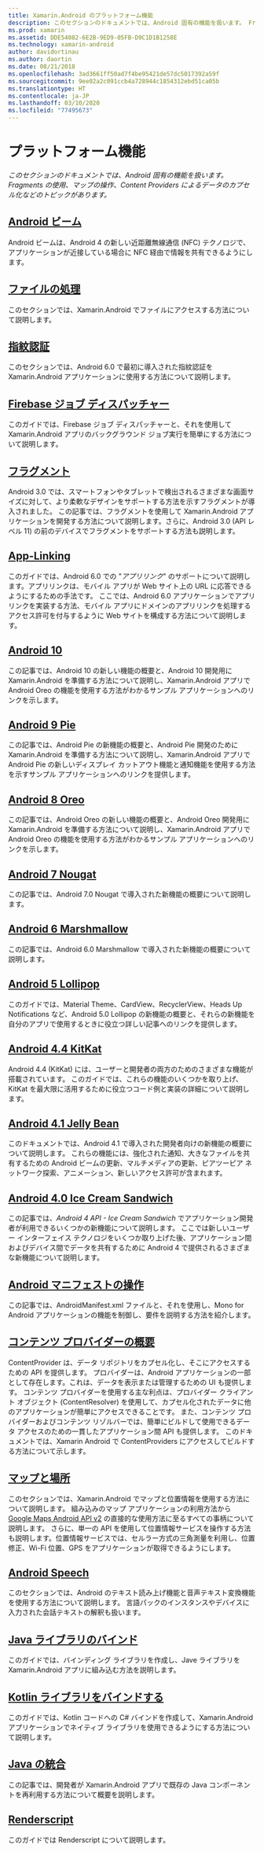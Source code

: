 ```yaml
---
title: Xamarin.Android のプラットフォーム機能
description: このセクションのドキュメントでは、Android 固有の機能を扱います。 Fragments の使用、マップの操作、Content Providers によるデータのカプセル化などのトピックがあります。
ms.prod: xamarin
ms.assetid: DDE54082-6E2B-9ED9-05FB-D9C1D1B1258E
ms.technology: xamarin-android
author: davidortinau
ms.author: daortin
ms.date: 08/21/2018
ms.openlocfilehash: 3ad3661ff50ad7f4be95421de57dc5017392a59f
ms.sourcegitcommit: 9ee02a2c091ccb4a728944c1854312ebd51ca05b
ms.translationtype: HT
ms.contentlocale: ja-JP
ms.lasthandoff: 03/10/2020
ms.locfileid: "77495673"
---
```

# <a name="platform-features"></a>プラットフォーム機能

_このセクションのドキュメントでは、Android 固有の機能を扱います。Fragments の使用、マップの操作、Content Providers によるデータのカプセル化などのトピックがあります。_

## <a name="android-beam"></a>[Android ビーム](~/android/platform/android-beam.md)

Android ビームは、Android 4 の新しい近距離無線通信 (NFC) テクノロジで、アプリケーションが近接している場合に NFC 経由で情報を共有できるようにします。

## <a name="working-with-files"></a>[ファイルの処理](~/android/platform/files/index.md)

このセクションでは、Xamarin.Android でファイルにアクセスする方法について説明します。

## <a name="fingerprint-authentication"></a>[指紋認証](~/android/platform/fingerprint-authentication/index.md)

このセクションでは、Android 6.0 で最初に導入された指紋認証を Xamarin.Android アプリケーションに使用する方法について説明します。

## <a name="firebase-job-dispatcher"></a>[Firebase ジョブ ディスパッチャー](~/android/platform/firebase-job-dispatcher.md)

このガイドでは、Firebase ジョブ ディスパッチャーと、それを使用して Xamarin.Android アプリのバックグラウンド ジョブ実行を簡単にする方法について説明します。

## <a name="fragments"></a>[フラグメント](~/android/platform/fragments/index.md)

Android 3.0 では、スマートフォンやタブレットで検出されるさまざまな画面サイズに対して、より柔軟なデザインをサポートする方法を示すフラグメントが導入されました。 この記事では、フラグメントを使用して Xamarin.Android アプリケーションを開発する方法について説明します。さらに、Android 3.0 (API レベル 11) の前のデバイスでフラグメントをサポートする方法も説明します。

## <a name="app-linking"></a>[App-Linking](~/android/platform/app-linking.md)

このガイドでは、Android 6.0 での "_アプリリンク_" のサポートについて説明します。アプリリンクは、モバイル アプリが Web サイト上の URL に応答できるようにするための手法です。 ここでは、Android 6.0 アプリケーションでアプリリンクを実装する方法、モバイル アプリにドメインのアプリリンクを処理するアクセス許可を付与するように Web サイトを構成する方法について説明します。

## <a name="android-10"></a>[Android 10](~/android/platform/android-10.md)

この記事では、Android 10 の新しい機能の概要と、Android 10 開発用に Xamarin.Android を準備する方法について説明し、Xamarin.Android アプリで Android Oreo の機能を使用する方法がわかるサンプル アプリケーションへのリンクを示します。

## <a name="android-9-pie"></a>[Android 9 Pie](~/android/platform/pie.md)

この記事では、Android Pie の新機能の概要と、Android Pie 開発のために Xamarin.Android を準備する方法について説明し、Xamarin.Android アプリで Android Pie の新しいディスプレイ カットアウト機能と通知機能を使用する方法を示すサンプル アプリケーションへのリンクを提供します。

## <a name="android-8-oreo"></a>[Android 8 Oreo](~/android/platform/oreo.md)

この記事では、Android Oreo の新しい機能の概要と、Android Oreo 開発用に Xamarin.Android を準備する方法について説明し、Xamarin.Android アプリで Android Oreo の機能を使用する方法がわかるサンプル アプリケーションへのリンクを示します。

## <a name="android-7-nougat"></a>[Android 7 Nougat](~/android/platform/nougat.md)

この記事では、Android 7.0 Nougat で導入された新機能の概要について説明します。

## <a name="android-6-marshmallow"></a>[Android 6 Marshmallow](~/android/platform/marshmallow.md)

この記事では、Android 6.0 Marshmallow で導入された新機能の概要について説明します。

## <a name="android-5-lollipop"></a>[Android 5 Lollipop](~/android/platform/lollipop.md)

このガイドでは、Material Theme、CardView、RecyclerView、Heads Up Notifications など、Android 5.0 Lollipop の新機能の概要と、それらの新機能を自分のアプリで使用するときに役立つ詳しい記事へのリンクを提供します。

## <a name="android-44-kitkat"></a>[Android 4.4 KitKat](~/android/platform/kitkat.md)

Android 4.4 (KitKat) には、ユーザーと開発者の両方のためのさまざまな機能が搭載されています。 このガイドでは、これらの機能のいくつかを取り上げ、KitKat を最大限に活用するために役立つコード例と実装の詳細について説明します。

## <a name="android-41-jelly-bean"></a>[Android 4.1 Jelly Bean](~/android/platform/jelly-bean.md)

このドキュメントでは、Android 4.1 で導入された開発者向けの新機能の概要について説明します。 これらの機能には、強化された通知、大きなファイルを共有するための Android ビームの更新、マルチメディアの更新、ピアツーピア ネットワーク探索、アニメーション、新しいアクセス許可が含まれます。

## <a name="android-40-ice-cream-sandwich"></a>[Android 4.0 Ice Cream Sandwich](~/android/platform/ice-cream-sandwich.md)

この記事では、*Android 4 API - Ice Cream Sandwich* でアプリケーション開発者が利用できるいくつかの新機能について説明します。
ここでは新しいユーザー インターフェイス テクノロジをいくつか取り上げた後、アプリケーション間およびデバイス間でデータを共有するために Android 4 で提供されるさまざまな新機能について説明します。

## <a name="working-with-the-android-manifest"></a>[Android マニフェストの操作](android-manifest.md)

この記事では、AndroidManifest.xml ファイルと、それを使用し、Mono for Android アプリケーションの機能を制御し、要件を説明する方法を紹介します。

## <a name="introduction-to-content-providers"></a>[コンテンツ プロバイダーの概要](~/android/platform/content-providers/index.md)

ContentProvider は、データ リポジトリをカプセル化し、そこにアクセスするための API を提供します。 プロバイダーは、Android アプリケーションの一部として存在します。これは、データを表示または管理するための UI も提供します。 コンテンツ プロバイダーを使用する主な利点は、プロバイダー クライアント オブジェクト (ContentResolver) を使用して、カプセル化されたデータに他のアプリケーションが簡単にアクセスできることです。 また、コンテンツ プロバイダーおよびコンテンツ リゾルバーでは、簡単にビルドして使用できるデータ アクセスのための一貫したアプリケーション間 API も提供します。 このドキュメントでは、Xamarin Android で ContentProviders にアクセスしてビルドする方法について示します。

## <a name="maps-and-location"></a>[マップと場所](~/android/platform/maps-and-location/index.md)

このセクションでは、Xamarin.Android でマップと位置情報を使用する方法について説明します。 組み込みのマップ アプリケーションの利用方法から [Google Maps Android API v2](https://developers.google.com/maps/documentation/android/) の直接的な使用方法に至るすべての事柄について説明します。 さらに、単一の API を使用して位置情報サービスを操作する方法も説明します。位置情報サービスでは、セルラー方式の三角測量を利用し、位置修正、Wi-Fi 位置、GPS をアプリケーションが取得できるようにします。

## <a name="android-speech"></a>[Android Speech](~/android/platform/speech.md)

このセクションでは、Android のテキスト読み上げ機能と音声テキスト変換機能を使用する方法について説明します。 言語パックのインスタンスやデバイスに入力された会話テキストの解釈も扱います。

## <a name="binding-a-java-library"></a>[Java ライブラリのバインド](binding-java-library/index.md)

このガイドでは、バインディング ライブラリを作成し、Jave ライブラリを Xamarin.Android アプリに組み込む方法を説明します。

## <a name="bind-a-kotlin-library"></a>[Kotlin ライブラリをバインドする](binding-kotlin-library/index.md)

このガイドでは、Kotlin コードへの C# バインドを作成して、Xamarin.Android アプリケーションでネイティブ ライブラリを使用できるようにする方法について説明します。

## <a name="java-integration"></a>[Java の統合](java-integration/index.md)

この記事では、開発者が Xamarin.Android アプリで既存の Java コンポーネントを再利用する方法について概要を説明します。

## <a name="renderscript"></a>[Renderscript](renderscript.md)

このガイドでは Renderscript について説明します。
